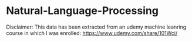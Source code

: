 # Natural-Language-Processing

Disclaimer: This data has been extracted from an udemy machine leanring course in which I was enrolled: https://www.udemy.com/share/101Wci/
